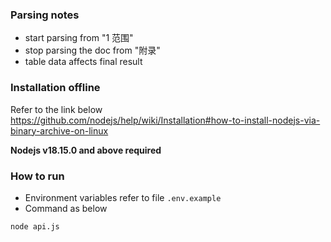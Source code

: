 ### Parsing notes
- start parsing from "1 范围"
- stop parsing the doc from "附录"
- table data affects final result

### Installation offline
Refer to the link below
https://github.com/nodejs/help/wiki/Installation#how-to-install-nodejs-via-binary-archive-on-linux

**Nodejs v18.15.0 and above required**

### How to run
- Environment variables refer to file `.env.example`
- Command as below
```
node api.js
```
